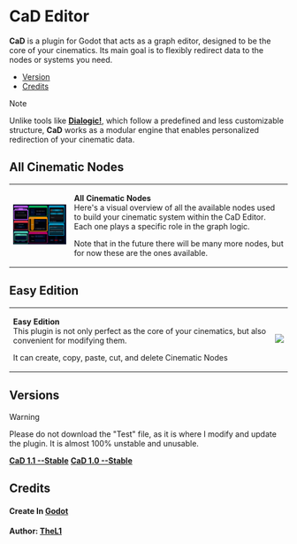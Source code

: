 # CaD Editor



  
**CaD** is a plugin for Godot that acts as a graph editor, designed to be the core of your cinematics. Its main goal is to flexibly redirect data to the nodes or systems you need.
- [Version](#versions)
- [Credits](#credits)

> [!NOTE]  
> Unlike tools like [**Dialogic!**](https://github.com/dialogic-godot/dialogic), which follow a predefined and less customizable structure, **CaD** works as a modular engine that enables personalized redirection of your cinematic data.

## All Cinematic Nodes
<table>
  <tr>
    <td>
      <img src="https://github.com/Proyecto-Carpincho/CaD-Editor/blob/main/To%20Readme/All%20Cinematic%20Nodes.png" width="300"/>
    </td>
    <td>
      <p><strong>All Cinematic Nodes</strong><br/>
      Here's a visual overview of all the available nodes used to build your cinematic system within the CaD Editor. Each one plays a specific role in the graph logic.</p><p>Note that in the future there will be many more nodes, but for now these are the ones available.</p>
    </td>
  </tr>
</table>

## Easy Edition

<table>
  <tr>
    <td>
      <p><strong>Easy Edition</strong><br/>
      This plugin is not only perfect as the core of your cinematics, but also convenient for modifying them.</p>
      <p>It can create, copy, paste, cut, and delete Cinematic Nodes</p>
    </td>
    <td>
      <img src="https://github.com/Proyecto-Carpincho/CaD-Editor/blob/main/To%20Readme/Editor%20Test.gif" width = "500"/>
    </td>
  </tr>
</table>

## Versions
>[!WARNING]
> Please do not download the "Test" file, as it is where I modify and update the plugin. It is almost 100% unstable and unusable.

[**CaD 1.1    --Stable**](https://github.com/Proyecto-Carpincho/CaD-Editor/releases/tag/StableVersions)
[**CaD 1.0    --Stable**](https://github.com/Proyecto-Carpincho/CaD-Editor/releases/tag/StableVersions)

## Credits
#### Create In [Godot](https://github.com/godotengine/godot)
#### **Author:** [TheL1](https://github.com/Luis-M-S)
